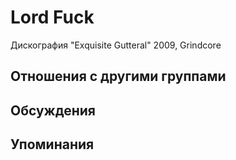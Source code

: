 # Lord Fuck

Дискография
"Exquisite Gutteral" 2009, Grindcore

## Отношения с другими группами


## Обсуждения


## Упоминания


